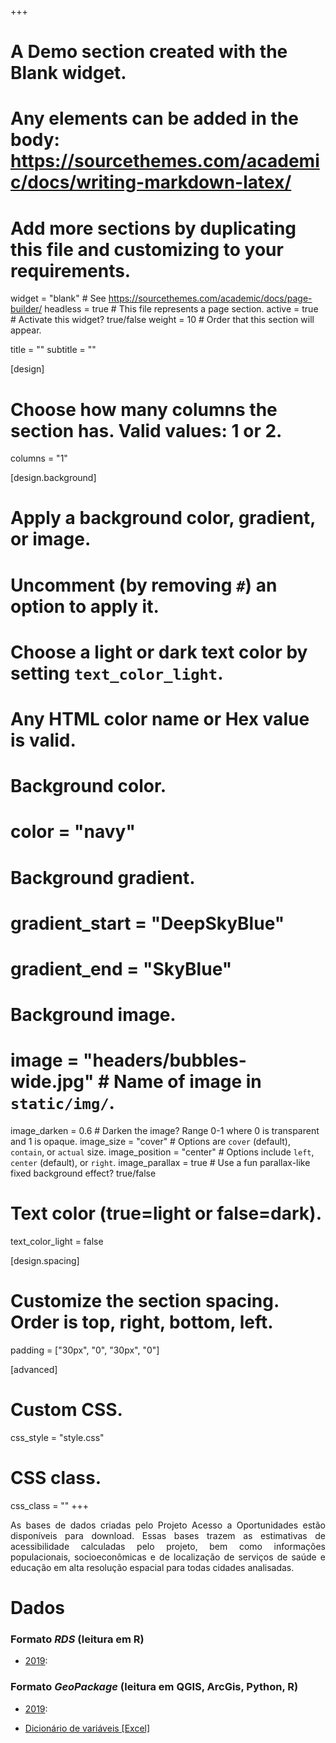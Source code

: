+++
# A Demo section created with the Blank widget.
# Any elements can be added in the body: https://sourcethemes.com/academic/docs/writing-markdown-latex/
# Add more sections by duplicating this file and customizing to your requirements.

widget = "blank"  # See https://sourcethemes.com/academic/docs/page-builder/
headless = true  # This file represents a page section.
active = true  # Activate this widget? true/false
weight = 10  # Order that this section will appear.

title = ""
subtitle = ""

[design]
  # Choose how many columns the section has. Valid values: 1 or 2.
  columns = "1"

[design.background]
  # Apply a background color, gradient, or image.
  #   Uncomment (by removing `#`) an option to apply it.
  #   Choose a light or dark text color by setting `text_color_light`.
  #   Any HTML color name or Hex value is valid.

  # Background color.
  # color = "navy"
  
  # Background gradient.
  # gradient_start = "DeepSkyBlue"
  # gradient_end = "SkyBlue"
  
  # Background image.
  # image = "headers/bubbles-wide.jpg"  # Name of image in `static/img/`.
  image_darken = 0.6  # Darken the image? Range 0-1 where 0 is transparent and 1 is opaque.
  image_size = "cover"  #  Options are `cover` (default), `contain`, or `actual` size.
  image_position = "center"  # Options include `left`, `center` (default), or `right`.
  image_parallax = true  # Use a fun parallax-like fixed background effect? true/false

  # Text color (true=light or false=dark).
  text_color_light = false

[design.spacing]
  # Customize the section spacing. Order is top, right, bottom, left.
  padding = ["30px", "0", "30px", "0"]

[advanced]
 # Custom CSS. 
 css_style = "style.css"
 
 # CSS class.
 css_class = ""
+++
<p align="justify">
As bases de dados criadas pelo Projeto Acesso a Oportunidades estão disponíveis para download. Essas bases trazem as estimativas de acessibilidade calculadas pelo projeto, bem como informações populacionais, socioeconômicas e de localização de serviços de saúde e educação em alta resolução espacial para todas cidades analisadas.
</p>

# Dados
### Formato ***RDS*** (leitura em R)

 - [2019](http://www.ipea.gov.br/):

### Formato ***GeoPackage*** (leitura em QGIS, ArcGis, Python, R)

 - [2019](http://www.ipea.gov.br/):


 - [Dicionário de variáveis [Excel]](http://www.ipea.gov.br/)